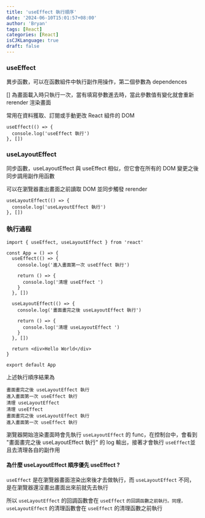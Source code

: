 ```yaml
---
title: 'useEffect 執行順序'
date: '2024-06-10T15:01:57+08:00'
author: 'Bryan'
tags: [React]
categories: [React]
isCJKLanguage: true
draft: false
---
```


### useEffect
異步函數，可以在函數組件中執行副作用操作，第二個參數為 dependences

[] 為畫面載入時只執行一次，當有填寫參數進去時，當此參數值有變化就會重新 rerender 渲染畫面

常用在資料獲取、訂閱或手動更改 React 組件的 DOM

```
useEffect(() => {
  console.log('useEffect 執行')
}, [])
```

### useLayoutEffect
同步函數，useLayoutEffect 與 useEffect 相似，但它會在所有的 DOM 變更之後同步調用副作用函數

可以在瀏覽器畫出畫面之前讀取 DOM 並同步觸發 rerender

```
useLayoutEffect(() => {
  console.log('useLayoutEffect 執行')
}, [])
```

### 執行過程
```
import { useEffect, useLayoutEffect } from 'react'

const App = () => {
  useEffect(() => {
    console.log('進入畫面第一次 useEffect 執行')

    return () => {
      console.log('清理 useEffect ')
    }
  }, [])

  useLayoutEffect(() => {
    console.log('畫面畫完之後 useLayoutEffect 執行')

    return () => {
      console.log('清理 useLayoutEffect ')
    }
  }, [])

  return <div>Hello World</div>
}

export default App
```

上述執行順序結果為
```
畫面畫完之後 useLayoutEffect 執行
進入畫面第一次 useEffect 執行
清理 useLayoutEffect 
清理 useEffect 
畫面畫完之後 useLayoutEffect 執行
進入畫面第一次 useEffect 執行
```
瀏覽器開始渲染畫面時會先執行 `useLayoutEffect` 的 func，在控制台中，會看到 "畫面畫完之後 useLayoutEffect 執行" 的 log 輸出，接著才會執行 `useEffect`並且去清理各自的副作用

#### 為什麼 useLayoutEffect 順序優先 useEffect ?
`useEffect` 是在瀏覽器畫面渲染出來後才去做執行，而 `useLayoutEffect` 不同，是在瀏覽器還沒畫出畫面出來前就先去執行

所以 `useLayoutEffect` 的回調函數會在 `useEffect` `的回調函數之前執行。同理，useLayoutEffect` 的清理函數會在 `useEffect` 的清理函數之前執行